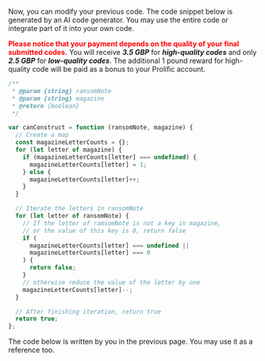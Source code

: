 Now, you can modify your previous code.  The code snippet below is generated by an AI code generator. You may use the entire code or integrate part of it into your own code. 



<span style="color: red;">**Please notice that your payment depends on the quality of your final submitted codes.**</span> You will receive ***3.5 GBP*** for ***high-quality codes*** and only ***2.5 GBP*** for ***low-quality codes***. The additional 1 pound reward for high-quality code will be paid as a bonus to your Prolific account.  

```javascript
/**
 * @param {string} ransomNote
 * @param {string} magazine
 * @return {boolean}
 */

var canConstruct = function (ransomNote, magazine) {
  // Create a map
  const magazineLetterCounts = {};
  for (let letter of magazine) {
    if (magazineLetterCounts[letter] === undefined) {
      magazineLetterCounts[letter] = 1;
    } else {
      magazineLetterCounts[letter]++;
    }
  }

  // Iterate the letters in ransomNote
  for (let letter of ransomNote) {
    // If the letter of ramsomNote is not a key in magazine,
    // or the value of this key is 0, return false
    if (
      magazineLetterCounts[letter] === undefined ||
      magazineLetterCounts[letter] === 0
    ) {
      return false;
    }
    // otherwise reduce the value of the letter by one
    magazineLetterCounts[letter]--;
  }

  // After finishing iteration, return true
  return true;
};
```

The code below is written by you in the previous page. You may use it as a reference too. 